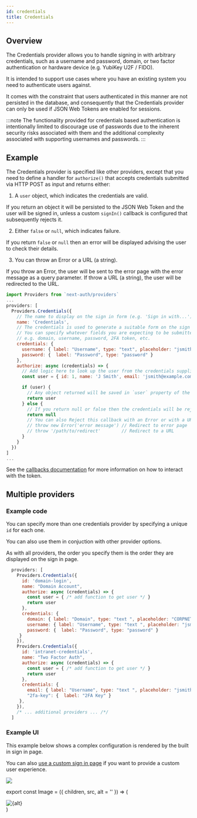 ```yaml
---
id: credentials
title: Credentials
---
```


## Overview

The Credentials provider allows you to handle signing in with arbitrary credentials, such as a username and password, domain, or two factor authentication or hardware device (e.g. YubiKey U2F / FIDO).

It is intended to support use cases where you have an existing system you need to authenticate users against.

It comes with the constraint that users authenticated in this manner are not persisted in the database, and consequently that the Credentials provider can only be used if JSON Web Tokens are enabled for sessions.

:::note
The functionality provided for credentials based authentication is intentionally limited to discourage use of passwords due to the inherent security risks associated with them and the additional complexity associated with supporting usernames and passwords.
:::

## Example

The Credentials provider is specified like other providers, except that you need to define a handler for `authorize()` that accepts credentials submitted via HTTP POST as input and returns either:

1. A `user` object, which indicates the credentials are valid.

  If you return an object it will be persisted to the JSON Web Token and the user will be signed in, unless a custom `signIn()` callback is configured that subsequently rejects it.

2. Either `false` or `null`, which indicates failure.

  If you return `false` or `null` then an error will be displayed advising the user to check their details.

3. You can throw an Error or a URL (a string).

  If you throw an Error, the user will be sent to the error page with the error message as a query parameter. If throw a URL (a string), the user will be redirected to the URL.

```js title="pages/api/auth/[...nextauth].js"
import Providers from `next-auth/providers`
...
providers: [
  Providers.Credentials({
    // The name to display on the sign in form (e.g. 'Sign in with...')
    name: 'Credentials',
    // The credentials is used to generate a suitable form on the sign in page.
    // You can specify whatever fields you are expecting to be submitted.
    // e.g. domain, username, password, 2FA token, etc.
    credentials: {
      username: { label: "Username", type: "text", placeholder: "jsmith" },
      password: {  label: "Password", type: "password" }
    },
    authorize: async (credentials) => {
      // Add logic here to look up the user from the credentials supplied
      const user = { id: 1, name: 'J Smith', email: 'jsmith@example.com' }

      if (user) {
        // Any object returned will be saved in `user` property of the JWT
        return user
      } else {
        // If you return null or false then the credentials will be rejected
        return null
        // You can also Reject this callback with an Error or with a URL:
        // throw new Error('error message') // Redirect to error page
        // throw '/path/to/redirect'        // Redirect to a URL
      }
    }
  })
]
...
```

See the [callbacks documentation](/configuration/callbacks) for more information on how to interact with the token.

## Multiple providers

### Example code

You can specify more than one credentials provider by specifying a unique `id` for each one.

You can also use them in conjuction with other provider options.

As with all providers, the order you specify them is the order they are displayed on the sign in page.

```js
  providers: [
    Providers.Credentials({
      id: 'domain-login',
      name: "Domain Account",
      authorize: async (credentials) => {
        const user = { /* add function to get user */ }
        return user
      },
      credentials: {
        domain: { label: "Domain", type: "text ", placeholder: "CORPNET", value: "CORPNET" },
        username: { label: "Username", type: "text ", placeholder: "jsmith" },
        password: {  label: "Password", type: "password" }
     }
    }),
    Providers.Credentials({
      id: 'intranet-credentials',
      name: "Two Factor Auth",
      authorize: async (credentials) => {
        const user = { /* add function to get user */ } 
        return user
      },
      credentials: {
        email: { label: "Username", type: "text ", placeholder: "jsmith" },
        "2fa-key": {  label: "2FA Key" }
     },
    }),
    /* ... additional providers ... /*/
  ]
```

### Example UI

This example below shows a complex configuration is rendered by the built in sign in page.

You can also [use a custom sign in page](/configuration/pages#credentials-sign-in) if you want to provide a custom user experience.

<Image src="/img/signin-complex.png"/>

export const Image = ({ children, src, alt = '' }) => ( 
  <div
    style={{
      padding: '0.2rem',
      width: '100%',
      display: 'flex',
      justifyContent: 'center'
    }}>
    <img alt={alt} src={src} />
  </div>
 )
